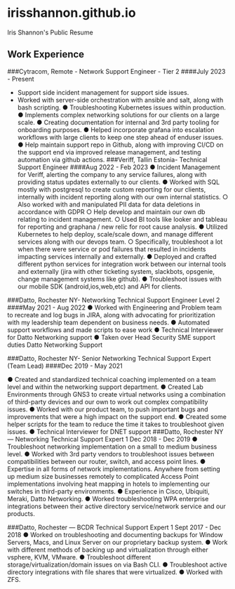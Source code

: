 # irisshannon.github.io
Iris Shannon's Public Resume


## Work Experience


###Cytracom, Remote - Network Support Engineer - Tier 2
####July 2023 - Present
- Support side incident management for support side issues.
- Worked with server-side orchestration with ansible and salt, along with bash
scripting.
● Troubleshooting Kubernetes issues within production.
● Implements complex networking solutions for our clients on a large scale.
● Creating documentation for internal and 3rd party tooling for onboarding purposes.
● Helped incorporate grafana into escalation workflows with large clients to keep
        one step ahead of enduser issues.
● Help maintain support repo in Github, along with improving CI/CD on the support
        end via improved release management, and testing automation via github actions.
###Veriff, Tallin Estonia- Technical Support Engineer
####Aug 2022 - Feb 2023
● Incident Management for Veriff, alerting the company to any service failures, along with providing status updates externally to our clients.
● Worked with SQL mostly with postgresql to create custom reporting for our clients, internally with incident reporting along with our own internal statistics.
○ Also worked with and manipulated PII data for data deletions in accordance with GDPR
○ Help develop and maintain our own db relating to incident management.
○ Used BI tools like looker and tableau for reporting and graphana / new
               relic for root cause analysis.
● Utilized Kubernetes to help deploy, scale/scale down, and manage different
        services along with our devops team.
○ Specifically, troubleshoot a lot when there were service or pod failures
               that resulted in incidents impacting services internally and externally.
● Deployed and crafted different python services for integration work between our
        internal tools and externally (jira with other ticketing system, slackbots,
        opsgenie, change management systems like github).
● Troubleshoot issues with our mobile SDK (android,ios,web,etc) and API for clients.

###Datto, Rochester NY- Networking Technical Support Engineer Level 2
####May 2021 - Aug 2022
● Worked with Engineering and Problem team to recreate and log bugs in JIRA, along with advocating for prioritization with my leadership team dependent on business needs.
● Automated support workflows and made scripts to ease work
● Technical Interviewer for Datto Networking support
● Taken over Head Security SME support duties Datto Networking Support

###Datto, Rochester NY- Senior Networking Technical Support Expert (Team Lead)
####Dec 2019 - May 2021

● Created and standardized technical coaching implemented on a team level and within the networking support department.
● Created Lab Environments through GNS3 to create virtual networks using a combination of third-party devices and our own to work out complex compatibility issues.
● Worked with our product team, to push important bugs and improvements that were a high impact on the support end.
● Created some helper scripts for the team to reduce the time it takes to troubleshoot given issues.
● Technical Interviewer for DNET support
###Datto, Rochester NY— Networking Technical Support Expert 1 Dec 2018 - Dec 2019
● Troubleshoot networking implementation on a small to medium business level.
● Worked with 3rd party vendors to troubleshoot issues between compatibilities between our router, switch, and access point lines.
● Expertise in all forms of network implementations. Anywhere from setting up medium size businesses remotely to complicated Access Point implementations involving heat mapping in hotels to implementing our switches in third-party environments.
● Experience in Cisco, Ubiquiti, Meraki, Datto Networking.
● Worked troubleshooting WPA enterprise integrations between their active
       directory service/network service and our products.

###Datto, Rochester — BCDR Technical Support Expert 1 Sept 2017 - Dec 2018
● Worked on troubleshooting and documenting backups for Window Servers, Macs, and Linux Server on our proprietary backup system.
● Work with different methods of backing up and virtualization through either vsphere, KVM, VMware.
● Troubleshoot different storage/virtualization/domain issues on via Bash CLI.
● Troubleshoot active directory integrations with file shares that were
        virtualized.
● Worked with ZFS.
